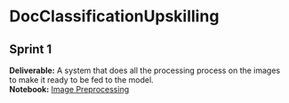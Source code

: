 # DocClassificationUpskilling

## Sprint 1
**Deliverable:** A system that does all the processing process on the images to make it ready to be fed to the model.<br>
**Notebook:** <a href="https://github.com/fuseMuskan/DocClassificationUpskilling/blob/main/image_preprocessing/image_preprocessing.ipynb"> Image Preprocessing </a>
